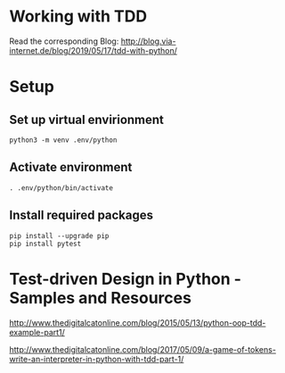 # Working with TDD

Read the corresponding Blog: http://blog.via-internet.de/blog/2019/05/17/tdd-with-python/

# Setup

## Set up virtual envirionment

    python3 -m venv .env/python

## Activate environment

    . .env/python/bin/activate

## Install required packages

    pip install --upgrade pip
    pip install pytest

# Test-driven Design in Python - Samples and Resources

http://www.thedigitalcatonline.com/blog/2015/05/13/python-oop-tdd-example-part1/


http://www.thedigitalcatonline.com/blog/2017/05/09/a-game-of-tokens-write-an-interpreter-in-python-with-tdd-part-1/
